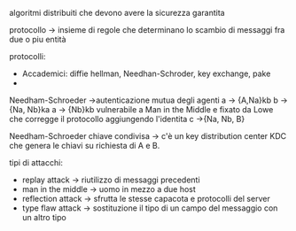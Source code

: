 algoritmi distribuiti che devono avere la sicurezza garantita

protocollo -> insieme di regole che determinano lo scambio di messaggi fra due o piu entità

protocolli:
- Accademici: diffie hellman, Needhan-Schroder, key exchange, pake
-

Needham-Schroeder ->autenticazione mutua degli agenti
	a -> {A,Na}kb
	b -> {Na, Nb}ka
	a -> {Nb}kb
vulnerabile a Man in the Middle e fixato da Lowe che corregge il protocollo aggiungendo l'identita
	c ->{Na, Nb, B}

Needham-Schroeder chiave condivisa -> c'è un key distribution center KDC che genera le chiavi su richiesta di A e B.


tipi di attacchi:
- replay attack -> riutilizzo di messaggi precedenti 
- man in the middle -> uomo in mezzo a due host
- reflection attack -> sfrutta le stesse capacota e protocolli del server
- type flaw attack -> sostituzione il tipo di un campo del messaggio con un altro tipo


